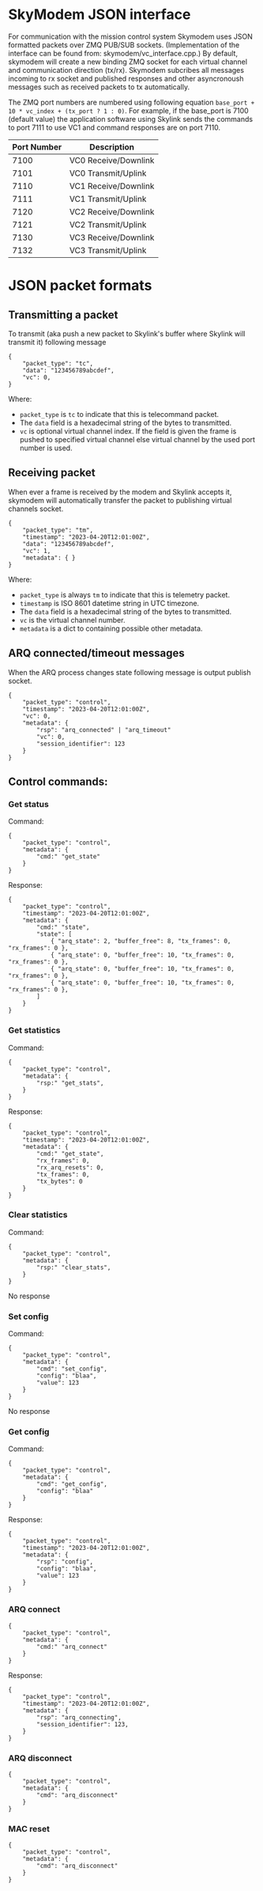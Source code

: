 # SkyModem JSON interface

For communication with the mission control system Skymodem uses JSON formatted packets over ZMQ PUB/SUB sockets. (Implementation of the interface can be found from: skymodem/vc_interface.cpp.) By default, skymodem will create a new binding ZMQ socket for each virtual channel and communication direction (tx/rx). Skymodem subcribes all messages incoming to rx socket and published responses and other asyncronoush messages such as received packets to tx automatically.

The ZMQ port numbers are numbered using following equation `base_port + 10 * vc_index + (tx_port ? 1 : 0)`. For example, if the base_port is 7100 (default value) the application software using Skylink sends the commands to port 7111 to use VC1 and command responses are on port 7110.


| Port Number | Description             |
| ----------- | ----------------------- |
|    7100     | VC0 Receive/Downlink    |
|    7101     | VC0 Transmit/Uplink     |
|    7110     | VC1 Receive/Downlink    |
|    7111     | VC1 Transmit/Uplink     |
|    7120     | VC2 Receive/Downlink    |
|    7121     | VC2 Transmit/Uplink     |
|    7130     | VC3 Receive/Downlink    |
|    7132     | VC3 Transmit/Uplink     |



# JSON packet formats

## Transmitting a packet

To transmit (aka push a new packet to Skylink's buffer where Skylink will transmit it) following message
```
{
    "packet_type": "tc",
    "data": "123456789abcdef",
    "vc": 0,
}
```

Where:
- `packet_type` is `tc` to indicate that this is telecommand packet.
- The `data` field is a hexadecimal string of the bytes to transmitted.
- `vc` is optional virtual channel index. If the field is given the frame is pushed to specified virtual channel else virtual channel by the used port number is used.


## Receiving packet

When ever a frame is received by the modem and Skylink accepts it, skymodem will automatically transfer the packet to publishing virtual channels socket.

```
{
    "packet_type": "tm",
    "timestamp": "2023-04-20T12:01:00Z",
    "data": "123456789abcdef",
    "vc": 1,
    "metadata": { }
}
```

Where:
- `packet_type` is always `tm` to indicate that this is telemetry packet.
- `timestamp` is ISO 8601 datetime string in UTC timezone.
- The `data` field is a hexadecimal string of the bytes to transmitted.
- `vc` is the virtual channel number.
- `metadata` is a dict to containing possible other metadata.


## ARQ connected/timeout messages

When the ARQ process changes state following message is output publish socket.

```
{
    "packet_type": "control",
    "timestamp": "2023-04-20T12:01:00Z",
    "vc": 0,
    "metadata": {
        "rsp": "arq_connected" | "arq_timeout"
        "vc": 0,
        "session_identifier": 123
    }
}
``` 


## Control commands:

### Get status

Command:
```
{
    "packet_type": "control",
    "metadata": {
        "cmd:" "get_state"
    }
}
```

Response:
```
{ 
    "packet_type": "control",
    "timestamp": "2023-04-20T12:01:00Z",
    "metadata": { 
        "cmd:" "state",
        "state": [
            { "arq_state": 2, "buffer_free": 8, "tx_frames": 0, "rx_frames": 0 },
            { "arq_state": 0, "buffer_free": 10, "tx_frames": 0, "rx_frames": 0 },
            { "arq_state": 0, "buffer_free": 10, "tx_frames": 0, "rx_frames": 0 },
            { "arq_state": 0, "buffer_free": 10, "tx_frames": 0, "rx_frames": 0 },
        ]
    }
}
``` 

### Get statistics

Command:
```
{
    "packet_type": "control",
    "metadata": { 
        "rsp:" "get_stats",
    }
}
```

Response:
```
{
    "packet_type": "control",
    "timestamp": "2023-04-20T12:01:00Z",
    "metadata": {
        "cmd:" "get_state", 
        "rx_frames": 0,
        "rx_arq_resets": 0,
        "tx_frames": 0,
        "tx_bytes": 0
    }
}
``` 


### Clear statistics

Command:
```
{
    "packet_type": "control",
    "metadata": { 
        "rsp:" "clear_stats",
    }
}
```

No response


### Set config

Command:
```
{
    "packet_type": "control",
    "metadata": {
        "cmd": "set_config",
        "config": "blaa",
        "value": 123 
    }
}
```

No response


### Get config

Command:
```
{ 
    "packet_type": "control",
    "metadata": { 
        "cmd": "get_config",
        "config": "blaa"
    }
}
```

Response:
```
{
    "packet_type": "control",
    "timestamp": "2023-04-20T12:01:00Z",
    "metadata": {
        "rsp": "config",
        "config": "blaa",
        "value": 123
    }
}
``` 



### ARQ connect

```
{ 
    "packet_type": "control",
    "metadata": {
        "cmd:" "arq_connect"
    }
}
```

Response:
```
{
    "packet_type": "control",
    "timestamp": "2023-04-20T12:01:00Z",
    "metadata": {
        "rsp": "arq_connecting",
        "session_identifier": 123,
    }
}
``` 


### ARQ disconnect

```
{
    "packet_type": "control",
    "metadata": {
        "cmd": "arq_disconnect"
    }
}
``` 


### MAC reset

```
{
    "packet_type": "control",
    "metadata": {
        "cmd": "arq_disconnect"
    }
}
``` 



